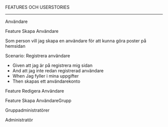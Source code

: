 FEATURES OCH USERSTORIES

------------------------------------------

Användare

Feature Skapa Användare

Som person vill jag skapa en användare för att kunna göra poster på hemsidan

Scenario: Registrera användare

- Given att jag är på registrera mig sidan
- And att jag inte redan registrerad användare
- When Jag fyller i mina uppgifter
- Then skapas ett användarekonto





Feature Redigera Användare

Feature Skapa AnvändareGrupp


Gruppadministratörer







Administratör
